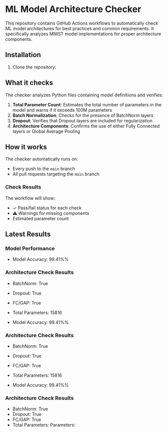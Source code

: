 # ML Model Architecture Checker

This repository contains GitHub Actions workflows to automatically check ML model architectures for best practices and common requirements. It specifically analyzes MNIST model implementations for proper architecture components.

## Installation

1. Clone the repository:

## What it checks

The checker analyzes Python files containing model definitions and verifies:

1. **Total Parameter Count**: Estimates the total number of parameters in the model and warns if it exceeds 100M parameters
2. **Batch Normalization**: Checks for the presence of BatchNorm layers
3. **Dropout**: Verifies that Dropout layers are included for regularization
4. **Architecture Components**: Confirms the use of either Fully Connected layers or Global Average Pooling

## How it works

The checker automatically runs on:
- Every push to the `main` branch
- All pull requests targeting the `main` branch

### Check Results

The workflow will show:
- ✓ Pass/fail status for each check
- ⚠️ Warnings for missing components
- Estimated parameter count


## Latest Results

### Model Performance
- Model Accuracy: 99.41%%

### Architecture Check Results
- BatchNorm: True
- Dropout: True
- FC/GAP: True
- Total Parameters: 15816

- Model Accuracy: 99.41%%

### Architecture Check Results
- BatchNorm: True
- Dropout: True
- FC/GAP: True
- Total Parameters: 15816

- Model Accuracy: 99.41%%

### Architecture Check Results
- BatchNorm: True
- Dropout: True
- FC/GAP: True
- Total Parameters: Parameters:

